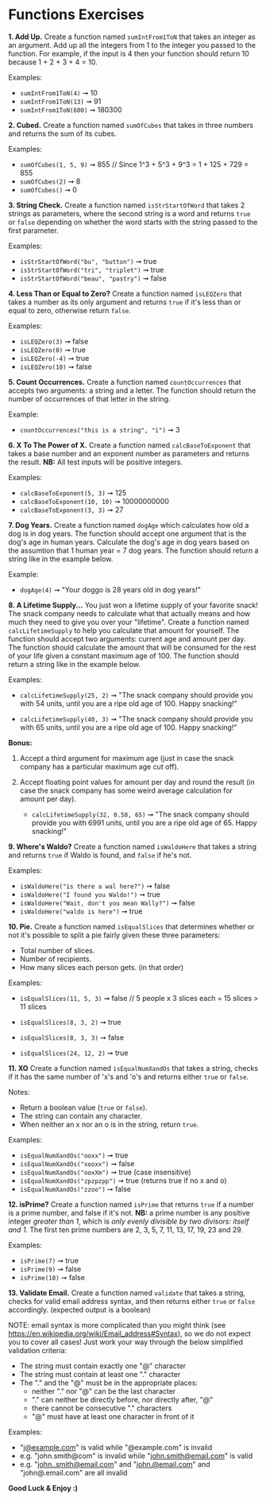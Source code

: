 # Functions Exercises

**1. Add Up.**
Create a function named `sumIntFrom1ToN` that takes an integer as an argument. Add up all the integers from 1 to the integer you passed to the function. For example, if the input is 4 then your function should return 10 because 1 + 2 + 3 + 4 = 10.

Examples:

- `sumIntFrom1ToN(4)` ➞ 10
- `sumIntFrom1ToN(13)` ➞ 91
- `sumIntFrom1ToN(600)` ➞ 180300

**2. Cubed.**
Create a function named `sumOfCubes` that takes in three numbers and returns the sum of its cubes.

Examples:

- `sumOfCubes(1, 5, 9)` ➞ 855 // Since 1^3 + 5^3 + 9^3 = 1 + 125 + 729 = 855
- `sumOfCubes(2)` ➞ 8
- `sumOfCubes()` ➞ 0

**3. String Check.**
Create a function named `isStrStartOfWord` that takes 2 strings as parameters, where the second string is a word and returns `true` or `false` depending on whether the word starts with the string passed to the first parameter.

Examples:

- `isStrStartOfWord("bu", "button")` ➞ true
- `isStrStartOfWord("tri", "triplet")` ➞ true
- `isStrStartOfWord("beau", "pastry")` ➞ false

**4. Less Than or Equal to Zero?**
Create a function named `isLEQZero` that takes a number as its only argument and returns `true` if it's less than or equal to zero, otherwise return `false`.

Examples:

- `isLEQZero(3)` ➞ false
- `isLEQZero(0)` ➞ true
- `isLEQZero(-4)` ➞ true
- `isLEQZero(10)` ➞ false

**5. Count Occurrences.**
Create a function named `countOccurrences` that accepts two arguments: a string and a letter. The function should return the number of occurrences of that letter in the string.

Example:

- `countOccurrences("this is a string", "i")` ➞ 3

**6. X To The Power of X.**
Create a function named `calcBaseToExponent` that takes a base number and an exponent number as parameters and returns the result. **NB:** All test inputs will be positive integers.

Examples:

- `calcBaseToExponent(5, 3)` ➞ 125
- `calcBaseToExponent(10, 10)` ➞ 10000000000
- `calcBaseToExponent(3, 3)` ➞ 27

**7. Dog Years.**
Create a function named `dogAge` which calculates how old a dog is in dog years. The function should accept one argument that is the dog's age in human years. Calculate the dog's age in dog years based on the assumtion that 1 human year = 7 dog years. The function should return a string like in the example below.

Example:

- `dogAge(4)` ➞ "Your doggo is 28 years old in dog years!"

**8. A Lifetime Supply...**
You just won a lifetime supply of your favorite snack! The snack company needs to calculate what that actually means and how much they need to give you over your "lifetime". Create a function named `calcLifetimeSupply` to help you calculate that amount for yourself. The function should accept two arguments: current age and amount per day. The function should calculate the amount that will be consumed for the rest of your life given a constant maximum age of 100. The function should return a string like in the example below.

Examples:

- `calcLifetimeSupply(25, 2)` ➞ "The snack company should provide you with 54 units, until you are a ripe old age of 100. Happy snacking!"

- `calcLifetimeSupply(40, 3)` ➞ "The snack company should provide you with 65 units, until you are a ripe old age of 100. Happy snacking!"

**Bonus:**

1. Accept a third argument for maximum age (just in case the snack company has a particular maximum age cut off).
2. Accept floating point values for amount per day and round the result (in case the snack company has some weird average calculation for amount per day).

   - `calcLifetimeSupply(32, 0.58, 65)` ➞ "The snack company should provide you with 6991 units, until you are a ripe old age of 65. Happy snacking!"

**9. Where's Waldo?**
Create a function named `isWaldoHere` that takes a string and returns `true` if Waldo is found, and `false` if he's not.

Examples:

- `isWaldoHere("is there a wal here?")` ➞ false
- `isWaldoHere("I found you Waldo!")` ➞ true
- `isWaldoHere("Wait, don't you mean Wally?")` ➞ false
- `isWaldoHere("waldo is here")` ➞ true

**10. Pie.**
Create a function named `isEqualSlices` that determines whether or not it's possible to split a pie fairly given these three parameters:

- Total number of slices.
- Number of recipients.
- How many slices each person gets. (in that order)

Examples:

- `isEqualSlices(11, 5, 3)` ➞ false // 5 people x 3 slices each = 15 slices > 11 slices

- `isEqualSlices(8, 3, 2)` ➞ true
- `isEqualSlices(8, 3, 3)` ➞ false
- `isEqualSlices(24, 12, 2)` ➞ true

**11. XO**
Create a function named `isEqualNumXandOs` that takes a string, checks if it has the same number of 'x's and 'o's and returns either `true` or `false`.

Notes:

- Return a boolean value (`true` or `false`).
- The string can contain any character.
- When neither an x nor an o is in the string, return `true`.

Examples:

- `isEqualNumXandOs("ooxx")` ➞ true
- `isEqualNumXandOs("xooxx")` ➞ false
- `isEqualNumXandOs("ooxXm")` ➞ true (case insensitive)
- `isEqualNumXandOs("zpzpzpp")` ➞ true (returns true if no x and o)
- `isEqualNumXandOs("zzoo")` ➞ false

**12. isPrime?**
Create a function named `isPrime` that returns `true` if a number is a prime number, and false if it's not. **NB:** a prime number is any positive integer _greater than 1_, which is _only evenly divisible by two divisors: itself and 1_. The first ten prime numbers are 2, 3, 5, 7, 11, 13, 17, 19, 23 and 29.

Examples:

- `isPrime(7)` ➞ true
- `isPrime(9)` ➞ false
- `isPrime(10)` ➞ false

**13. Validate Email.**
Create a function named `validate` that takes a string, checks for valid email address syntax, and then returns either `true` or `false` accordingly. (expected output is a boolean)

NOTE: email syntax is more complicated than you might think (see https://en.wikipedia.org/wiki/Email_address#Syntax), so we do not expect you to cover all cases! Just work your way through the below simplified validation criteria:

- The string must contain exactly one "@" character
- The string must contain at least one "." character
- The "." and the "@" must be in the appropriate places:
  - neither "." nor "@" can be the last character
  - "." can neither be directly before, nor directly after, "@"
  - there cannot be consecutive "." characters
  - "@" must have at least one character in front of it

Examples:

- "j@example.com" is valid while "@example.com" is invalid
- e.g. "john.smith@com" is invalid while "john.smith@email.com" is valid
- e.g. "john..smith@email.com" and "john.@email.com" and "john@.email.com" are all invalid

**Good Luck & Enjoy :)**
